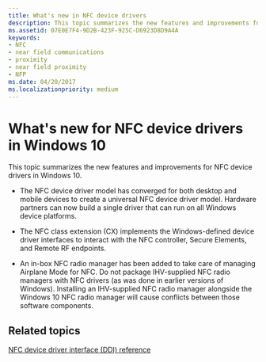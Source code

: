 ```yaml
---
title: What's new in NFC device drivers
description: This topic summarizes the new features and improvements for NFC device drivers in Windows 10.
ms.assetid: 07E0E7F4-9D2B-423F-925C-D6923D8D9A4A
keywords:
- NFC
- near field communications
- proximity
- near field proximity
- NFP
ms.date: 04/20/2017
ms.localizationpriority: medium
---
```


# What's new for NFC device drivers in Windows 10


This topic summarizes the new features and improvements for NFC device drivers in Windows 10.

* The NFC device driver model has converged for both desktop and mobile devices to create a universal NFC device driver model. Hardware partners can now build a single driver that can run on all Windows device platforms.

* The NFC class extension (CX) implements the Windows-defined device driver interfaces to interact with the NFC controller, Secure Elements, and Remote RF endpoints.

* An in-box NFC radio manager has been added to take care of managing Airplane Mode for NFC. Do not package IHV-supplied NFC radio managers with NFC drivers (as was done in earlier versions of Windows). Installing an IHV-supplied NFC radio manager alongside the Windows 10 NFC radio manager will cause conflicts between those software components.

 
## Related topics
 [NFC device driver interface (DDI) reference](https://docs.microsoft.com/windows-hardware/drivers/ddi/content/index)  
 
